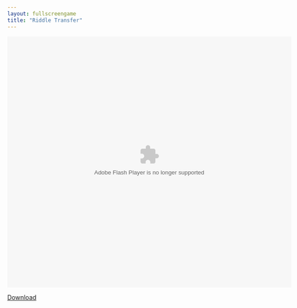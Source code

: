 ```yaml
---
layout: fullscreengame
title: "Riddle Transfer"
---
```

<div class="row justify-content-md-center">
    <div class="col">
        <object width="100" height="100">
            <embed src="Riddle_Transfer.swf" flashvars="" base="" quality="high" allowscriptaccess="always" allowfullscreen="true" bgcolor="" wmode="window" width="650" height="575" type="application/x-shockwave-flash" pluginspage="http://www.macromedia.com/go/getflashplayer">
        </object>
    </div>
</div>

<a href="Riddle_Transfer.swf" download class="btn btn-outline-dark">Download</a>
